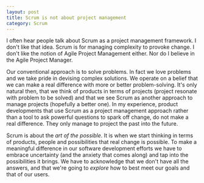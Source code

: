 ```yaml
---
layout: post
title: Scrum is not about project management
category: Scrum
---
```


I often hear people talk about Scrum as a project management framework. I don't like that idea. Scrum is for managing complexity to provoke change. I don't like the notion of Agile Project Management either. Nor do I believe in the Agile Project Manager.

Our conventional approach is to solve problems. In fact we love problems and we take pride in devising complex solutions. We operate on a belief that we can make a real difference with more or better problem-solving. It's only natural then, that we think of products in terms of projects (project resonate with problem to be solved) and that we see Scrum as another approach to manage projects (hopefully a better one). In my experience, product developments that use Scrum as a project management approach rather than a tool to ask powerful questions to spark off change, do not make a real difference. They only manage to project the past into the future. 

Scrum is about the _art of the possible_. It is when we start thinking in terms of products, people and possibilities that real change is possible. To make a meaningful difference in our software development efforts we have to embrace uncertainty (and the anxiety that comes along) and tap into the possibilities it brings. We have to acknowledge that we don't have all the answers, and that we're going to _explore_ how to best meet our goals and that of our users.